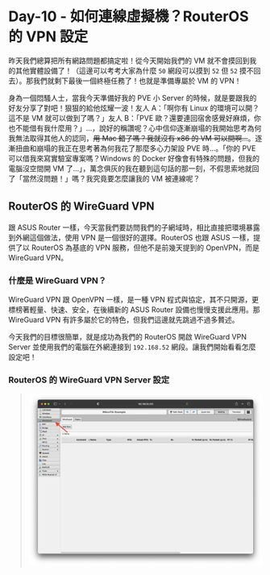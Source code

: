 # Day-10 - 如何連線虛擬機？RouterOS 的 VPN 設定

昨天我們總算把所有網路問題都搞定啦！從今天開始我們的 VM 就不會摸回到我的其他實體設備了！（這邊可以考考大家為什麼 `50` 網段可以摸到 `52` 但 `52` 摸不回去）。那我們就剩下最後一個終極任務了！也就是準備專屬於 VM 的 VPN！

身為一個悶騷人士，當我今天準備好我的 PVE 小 Server 的時候，就是要跟我的好友分享了對吧！狠狠的給他炫耀一波！友人 A：「啊你有 Linux 的環境可以開？這不是 VM 就可以做到了嗎？」友人 B：「PVE 歐？還要連回宿舍感覺好麻煩，你也不能借有我什麼用？」...，說好的稱讚呢？心中信仰逐漸崩塌的我開始思考為何我無法取得其他人的認同，~~用 Mac 錯了嗎？我就沒有 x86 的 VM 可以開啊...~~。逐漸扭曲和崩塌的我正在思考著為何我花了那麼多心力架設 PVE 時...。「你的 PVE 可以借我來寫實驗室專案嗎？Windows 的 Docker 好像會有特殊的問題，但我的電腦沒空間開 VM 了...」，萬念俱灰的我在聽到這句話的那一刻，不假思索地就回了「當然沒問題！」嗎？我究竟要怎麼讓我的 VM 被連線呢？

## RouterOS 的 WireGuard VPN

跟 ASUS Router 一樣，今天當我們要訪問我們的子網域時，相比直接把環境暴露到外網這個做法，使用 VPN 是一個很好的選擇。RouterOS 也跟 ASUS 一樣，提供了以 RouterOS 為基底的 VPN 服務，但他不是前幾天提到的 OpenVPN，而是 WireGuard VPN。

### 什麼是 WireGuard VPN？

WireGuard VPN 跟 OpenVPN 一樣，是一種 VPN 程式與協定，其不只開源，更標榜著輕量、快速、安全，在後續新的 ASUS Router 設備也慢慢支援此應用。那 WireGuard VPN 有許多屬於它的特色，但我們這邊就先跳過不過多贅述。

今天我們的目標很簡單，就是成功為我們的 RouterOS 開啟 WireGuard VPN Server 並使用我們的電腦在外網連接到 `192.168.52` 網段。讓我們開始看看怎麼設定吧！

### RouterOS 的 WireGuard VPN Server 設定

> ![RouterOS WireGuard Setting Page](https://raw.githubusercontent.com/fdff87554/iThome-Ironman/main/2023/%E8%AA%92%EF%BC%8C%E6%83%B3%E4%B8%8D%E5%88%B0%E6%9C%89%E4%B8%80%E5%A4%A9%E6%90%9E%E6%87%82%E7%B6%B2%E8%B7%AF%E6%98%AF%E5%9B%A0%E7%82%BA%E5%AE%BF%E8%88%8D%E5%AD%B8%E9%95%B7%E9%80%BC%E6%88%91%E7%9A%84QQ%EF%BC%8130%E5%A4%A9%E7%9A%84%E5%AE%BF%E8%88%8D%E7%B6%B2%E8%B7%AF%E6%9E%B6%E8%A8%AD/Images/RouterOS-WebFig-WireGuard-Setting-Page.png)
